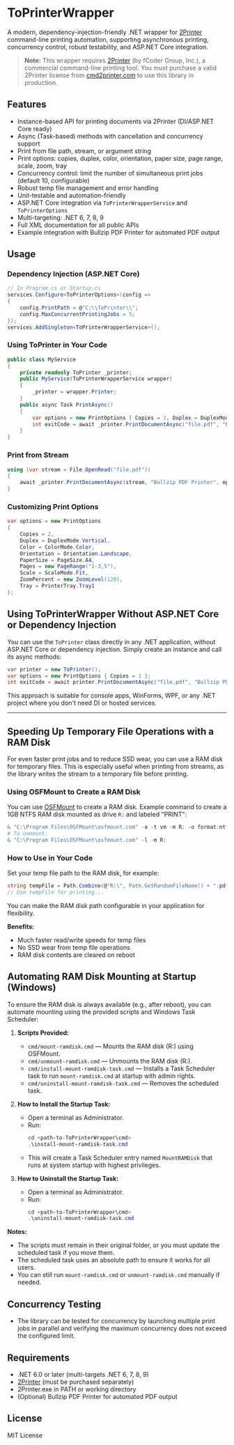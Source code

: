 # ToPrinterWrapper

A modern, dependency-injection-friendly .NET wrapper for [2Printer](https://www.cmd2printer.com/) command-line printing automation, supporting asynchronous printing, concurrency control, robust testability, and ASP.NET Core integration.

> **Note:** This wrapper requires [2Printer](https://www.cmd2printer.com/) (by fCoder Group, Inc.), a commercial command-line printing tool. You must purchase a valid 2Printer license from [cmd2printer.com](https://www.cmd2printer.com/) to use this library in production.

## Features
- Instance-based API for printing documents via 2Printer (DI/ASP.NET Core ready)
- Async (Task-based) methods with cancellation and concurrency support
- Print from file path, stream, or argument string
- Print options: copies, duplex, color, orientation, paper size, page range, scale, zoom, tray
- Concurrency control: limit the number of simultaneous print jobs (default 10, configurable)
- Robust temp file management and error handling
- Unit-testable and automation-friendly
- ASP.NET Core integration via `ToPrinterWrapperService` and `ToPrinterOptions`
- Multi-targeting: .NET 6, 7, 8, 9
- Full XML documentation for all public APIs
- Example integration with Bullzip PDF Printer for automated PDF output

## Usage

### Dependency Injection (ASP.NET Core)
```csharp
// In Program.cs or Startup.cs
services.Configure<ToPrinterOptions>(config =>
{
    config.PrintPath = @"C:\\ToPrinter\\";
    config.MaxConcurrentPrintingJobs = 5;
});
services.AddSingleton<ToPrinterWrapperService>();
```

### Using ToPrinter in Your Code
```csharp
public class MyService
{
    private readonly ToPrinter _printer;
    public MyService(ToPrinterWrapperService wrapper)
    {
        _printer = wrapper.Printer;
    }
    public async Task PrintAsync()
    {
        var options = new PrintOptions { Copies = 1, Duplex = DuplexMode.Simplex };
        int exitCode = await _printer.PrintDocumentAsync("file.pdf", "Bullzip PDF Printer", options);
    }
}
```

### Print from Stream
```csharp
using (var stream = File.OpenRead("file.pdf"))
{
    await _printer.PrintDocumentAsync(stream, "Bullzip PDF Printer", options);
}
```

### Customizing Print Options
```csharp
var options = new PrintOptions
{
    Copies = 2,
    Duplex = DuplexMode.Vertical,
    Color = ColorMode.Color,
    Orientation = Orientation.Landscape,
    PaperSize = PageSize.A4,
    Pages = new PageRange("1-3,5"),
    Scale = ScaleMode.Fit,
    ZoomPercent = new ZoomLevel(120),
    Tray = PrinterTray.Tray1
};
```

## Using ToPrinterWrapper Without ASP.NET Core or Dependency Injection

You can use the `ToPrinter` class directly in any .NET application, without ASP.NET Core or dependency injection. Simply create an instance and call its async methods:

```csharp
var printer = new ToPrinter();
var options = new PrintOptions { Copies = 1 };
int exitCode = await printer.PrintDocumentAsync("file.pdf", "Bullzip PDF Printer", options);
```

This approach is suitable for console apps, WinForms, WPF, or any .NET project where you don't need DI or hosted services.

---

## Speeding Up Temporary File Operations with a RAM Disk

For even faster print jobs and to reduce SSD wear, you can use a RAM disk for temporary files. This is especially useful when printing from streams, as the library writes the stream to a temporary file before printing.

### Using OSFMount to Create a RAM Disk

You can use [OSFMount](https://www.osforensics.com/tools/mount-disk-images.html) to create a RAM disk. Example command to create a 1GB NTFS RAM disk mounted as drive `R:` and labeled "PRINT":

```powershell
& "C:\Program Files\OSFMount\osfmount.com" -a -t vm -m R: -o format:ntfs:"PRINT" -s 1G
# To unmount:
& "C:\Program Files\OSFMount\osfmount.com" -l -m R:
```

### How to Use in Your Code

Set your temp file path to the RAM disk, for example:

```csharp
string tempFile = Path.Combine(@"R:\", Path.GetRandomFileName() + ".pdf");
// Use tempFile for printing...
```

You can make the RAM disk path configurable in your application for flexibility.

**Benefits:**
- Much faster read/write speeds for temp files
- No SSD wear from temp file operations
- RAM disk contents are cleared on reboot

## Automating RAM Disk Mounting at Startup (Windows)

To ensure the RAM disk is always available (e.g., after reboot), you can automate mounting using the provided scripts and Windows Task Scheduler:

1. **Scripts Provided:**
   - `cmd/mount-ramdisk.cmd` — Mounts the RAM disk (R:) using OSFMount.
   - `cmd/unmount-ramdisk.cmd` — Unmounts the RAM disk (R:).
   - `cmd/install-mount-ramdisk-task.cmd` — Installs a Task Scheduler task to run `mount-ramdisk.cmd` at startup with admin rights.
   - `cmd/uninstall-mount-ramdisk-task.cmd` — Removes the scheduled task.

2. **How to Install the Startup Task:**
   - Open a terminal as Administrator.
   - Run:
     ```powershell
     cd <path-to-ToPrinterWrapper\cmd>
     .\install-mount-ramdisk-task.cmd
     ```
   - This will create a Task Scheduler entry named `MountRAMDisk` that runs at system startup with highest privileges.

3. **How to Uninstall the Startup Task:**
   - Open a terminal as Administrator.
   - Run:
     ```powershell
     cd <path-to-ToPrinterWrapper\cmd>
     .\uninstall-mount-ramdisk-task.cmd
     ```

**Notes:**
- The scripts must remain in their original folder, or you must update the scheduled task if you move them.
- The scheduled task uses an absolute path to ensure it works for all users.
- You can still run `mount-ramdisk.cmd` or `unmount-ramdisk.cmd` manually if needed.

## Concurrency Testing
- The library can be tested for concurrency by launching multiple print jobs in parallel and verifying the maximum concurrency does not exceed the configured limit.

## Requirements
- .NET 6.0 or later (multi-targets .NET 6, 7, 8, 9)
- [2Printer](https://www.cmd2printer.com/) (must be purchased separately)
- 2Printer.exe in PATH or working directory
- (Optional) Bullzip PDF Printer for automated PDF output

## License
MIT License
